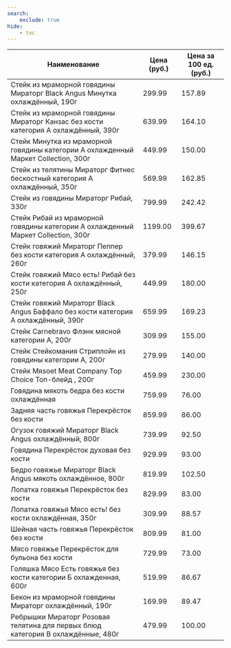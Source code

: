 ```yaml
---
search:
    exclude: true
hide:
    - toc
---
```


| Наименование | Цена (руб.) | Цена за 100 ед. (руб.) |
| -- | -- | -- |
| Стейк из мраморной говядины Мираторг Black Angus Минутка охлаждённый, 190г | 299.99 | 157.89 |
| Стейк из мраморной говядины Мираторг Канзас без кости категория А охлаждённый, 390г | 639.99 | 164.10 |
| Стейк Минутка из мраморной говядины категории А охлажденный Маркет Collection, 300г | 449.99 | 150.00 |
| Стейк из телятины Мираторг Фитнес бескостный категория А охлаждённый, 350г | 569.99 | 162.85 |
| Стейк из говядины Мираторг Рибай, 330г | 799.99 | 242.42 |
| Стейк Рибай из мраморной говядины категории А охлажденный Маркет Collection, 300г | 1199.00 | 399.67 |
| Стейк говяжий Мираторг Пеппер без кости категория А охлаждённый, 260г | 379.99 | 146.15 |
| Стейк говяжий Мясо есть! Рибай без кости категория А охлаждённый, 250г | 449.99 | 180.00 |
| Стейк говяжий Мираторг Black Angus Баффало без кости категория А охлаждённый, 390г | 659.99 | 169.23 |
| Стейк Carnebravo Флэнк мясной категории А, 200г | 309.99 | 155.00 |
| Стейк Стейкомания Стриплойн из говядины категории А, 200г | 279.99 | 140.00 |
| Стейк Мяsoet Meat Company Top Choice Топ-блейд , 200г | 459.99 | 230.00 |
| Говядина мякоть бедра без кости охлаждённая | 759.99 | 76.00 |
| Задняя часть говяжья Перекрёсток без кости | 859.99 | 86.00 |
| Огузок говяжий Мираторг Black Angus охлаждённый, 800г | 739.99 | 92.50 |
| Говядина Перекрёсток духовая без кости | 929.99 | 93.00 |
| Бедро говяжье Мираторг Black Angus мякоть охлаждённое, 800г | 819.99 | 102.50 |
| Лопатка говяжья Перекрёсток без кости | 829.99 | 83.00 |
| Лопатка говяжья Мясо есть! без кости охлаждённая, 350г | 309.99 | 88.57 |
| Шейная часть говяжья Перекрёсток без кости | 809.99 | 81.00 |
| Мясо говяжье Перекрёсток для бульона без кости | 729.99 | 73.00 |
| Голяшка Мясо Есть говяжья без кости категории Б охлажденная, 600г | 519.99 | 86.67 |
| Бекон из мраморной говядины Мираторг охлаждённый, 190г | 169.99 | 89.47 |
| Ребрышки Мираторг Розовая телятина для первых блюд категория В охлаждённые, 480г | 479.99 | 100.00 |
